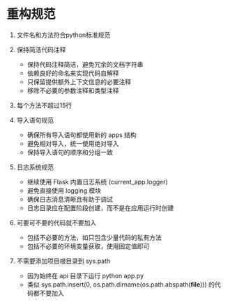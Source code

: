 # 重构规范

1. 文件名和方法符合python标准规范

2. 保持简洁代码注释
   - 保持代码注释简洁，避免冗余的文档字符串
   - 依赖良好的命名来实现代码自解释
   - 只保留提供额外上下文信息的必要注释
   - 移除不必要的参数注释和类型注释

3. 每个方法不超过15行

4. 导入语句规范
   - 确保所有导入语句都使用新的 apps 结构
   - 避免相对导入，统一使用绝对导入
   - 保持导入语句的顺序和分组一致

5. 日志系统规范
   - 继续使用 Flask 内置日志系统 (current_app.logger)
   - 避免直接使用 logging 模块
   - 确保日志消息清晰且有助于调试
   - 日志目录应在配置阶段创建，而不是在应用运行时创建


7. 可要可不要的代码就不要加入
   - 包括不必要的方法，如只包含少量代码的私有方法
   - 包括不必要的环境变量获取，使用固定值即可

8. 不需要添加项目根目录到 sys.path
   - 因为始终在 api 目录下运行 python app.py
   - 类似 sys.path.insert(0, os.path.dirname(os.path.abspath(__file__))) 的代码都不要加入

